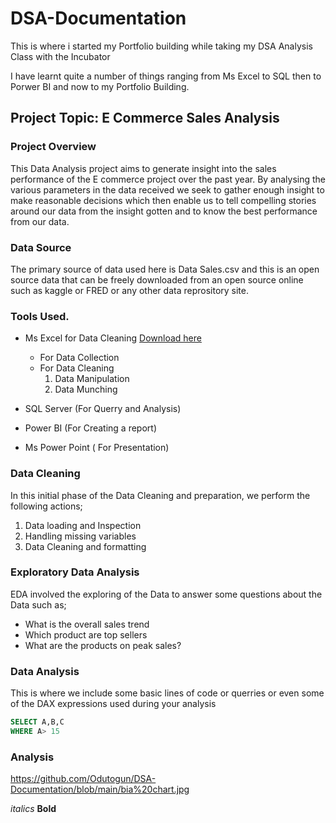 # DSA-Documentation

This is where i started my Portfolio building while taking my DSA Analysis Class with the Incubator

I have learnt quite a number of things ranging from Ms Excel to SQL then to Porwer BI and now to my Portfolio Building.

## Project Topic: E Commerce Sales Analysis

### Project Overview
This Data Analysis project aims to generate insight into the sales performance of the E commerce project over the past year. By analysing the various parameters in the data received we seek to gather enough insight to make reasonable decisions which then enable us to tell compelling stories around our data from the insight gotten and to know the best performance from our data.

### Data Source
The primary source of data used here is Data Sales.csv and this is an open source data that can be freely downloaded from an open source online such as kaggle or FRED or any other data reprository site.

### Tools Used.
- Ms Excel for Data Cleaning [Download here](https:/dsatyfikk)
     - For Data Collection
     - For Data Cleaning
       1. Data Manipulation
       2. Data Munching
          
- SQL Server (For Querry and Analysis)
- Power BI (For Creating a report)
- Ms Power Point ( For Presentation)

### Data Cleaning

In this initial phase of the Data Cleaning and preparation, we perform the following actions;
1. Data loading and Inspection
2. Handling missing variables
3. Data Cleaning and formatting

### Exploratory Data Analysis

EDA involved the exploring of the Data to answer some questions about the Data such as;
- What is the overall sales trend
- Which product are top sellers
- What are the products on peak sales?

 ### Data Analysis
  
  This is where we include some basic lines of code or querries or even some of the DAX expressions used during your analysis
  ~~~ SQL
SELECT A,B,C
WHERE A> 15
~~~

### Analysis
https://github.com/Odutogun/DSA-Documentation/blob/main/bia%20chart.jpg








*italics*
**Bold**
